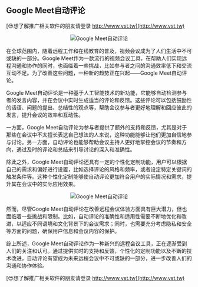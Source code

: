 ## **Google Meet自动评论**

[😍想了解推广相关软件的朋友请登录 http://www.vst.tw](http://www.vst.tw)

 <center><img src="https://vst.tw/MP4/tuiguang/png/1.png" alt="Google Meet自动评论"></center>

在全球范围内，随着远程工作和在线教育的普及，视频会议成为了人们生活中不可或缺的一部分。Google Meet作为一款流行的视频会议工具，在帮助人们实现远程沟通和协作的同时，也面临着一些挑战，比如参与者之间的沟通效率低下和交流互动不足。为了改善这些问题，一种新的趋势正在兴起——Google Meet自动评论。

Google Meet自动评论是一种基于人工智能技术的新功能，它能够自动检测参与者的发言内容，并在会议中实时生成适当的评论和反馈。这些评论可以包括鼓励性的话语、问题的提出、总结性的观点等，帮助会议参与者更好地理解和回应彼此的发言，提升会议的效率和互动性。

一方面，Google Meet自动评论为参与者提供了额外的支持和反馈，尤其是对于那些在会议中不太擅长表达自己想法的人来说，这种功能能够让他们更加自信地参与讨论。另一方面，自动评论也能够帮助会议主持人更好地掌控会议的节奏和方向，通过及时的评论和总结来引导讨论的深入和准确性。

除此之外，Google Meet自动评论还具有一定的个性化定制功能，用户可以根据自己的需求和偏好进行设置，比如选择评论的风格和频率，或者设定特定关键词的触发条件等。这种个性化定制能够使自动评论更加符合用户的实际情况和需求，提升其在会议中的实际应用效果。

 <center><img src="https://vst.tw/MP4/tuiguang/png/5.png" alt="Google Meet自动评论"></center>

然而，尽管Google Meet自动评论在改善远程会议体验方面具有巨大潜力，但也面临着一些挑战和限制。比如，自动评论的准确性和适用性需要不断地优化和改进，以适应不同语境和文化背景下的会议需求；同时，也需要充分考虑隐私和安全等方面的问题，确保用户信息和会议内容的保护。

综上所述，Google Meet自动评论作为一种新兴的远程会议工具，正在逐渐受到人们的关注和认可。通过提供实时的支持和反馈，个性化的定制功能以及不断的技术改进，自动评论有望成为未来远程会议中不可或缺的一部分，进一步改善人们的沟通和协作体验。

[😍想了解推广相关软件的朋友请登录 http://www.vst.tw](http://www.vst.tw)



